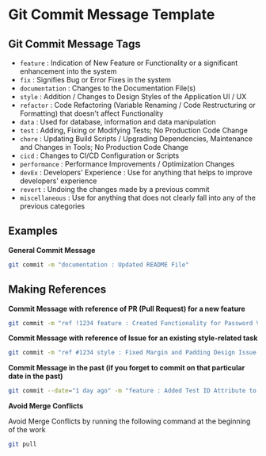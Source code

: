 # Git Commit Message Template

## Git Commit Message Tags

- `feature` : Indication of New Feature or Functionality or a significant enhancement into the system
- `fix` : Signifies Bug or Error Fixes in the system
- `documentation` : Changes to the Documentation File(s)
- `style` : Addition / Changes to Design Styles of the Application UI / UX
- `refactor` : Code Refactoring (Variable Renaming / Code Restructuring or Formatting) that doesn't affect Functionality
- `data` : Used for database, information and data manipulation
- `test` : Adding, Fixing or Modifying Tests; No Production Code Change
- `chore` : Updating Build Scripts / Upgrading Dependencies, Maintenance and Changes in Tools; No Production Code Change
- `cicd` : Changes to CI/CD Configuration or Scripts
- `performance` : Performance Improvements / Optimization Changes
- `devEx` : Developers' Experience : Use for anything that helps to improve developers' experience
- `revert` : Undoing the changes made by a previous commit
- `miscellaneous` : Use for anything that does not clearly fall into any of the previous categories

## Examples

**General Commit Message**

```sh
git commit -m "documentation : Updated README File"
```

## Making References

**Commit Message with reference of PR (Pull Request) for a new feature**

```sh
git commit -m "ref !1234 feature : Created Functionality for Password Validation"
```

**Commit Message with reference of Issue for an existing style-related task**

```sh
git commit -m "ref #1234 style : Fixed Margin and Padding Design Issue for User Login Screen"
```

**Commit Message in the past (if you forget to commit on that particular date in the past)**

```sh
git commit --date="1 day ago" -m "feature : Added Test ID Attribute to 404 Not Found Page"
```

**Avoid Merge Conflicts**

Avoid Merge Conflicts by running the following command at the beginning of the work

```sh
git pull
```